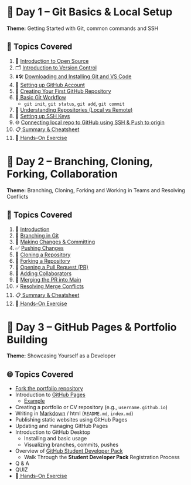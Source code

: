 ﻿# 📅 Day 1 – Git Basics & Local Setup

**Theme:** Getting Started with Git, common commands and SSH

## 🔧 Topics Covered
1. 📂  [Introduction to Open Source](./day1/1-1-open-source.md)
2. 🗂️ [Introduction to Version Control](./day1/1-2-git-github-intro.md)
3. ⬇️🛠️ [Downloading and Installing Git and VS Code](./day1/1-3-downloading-installing-git-vscode.md)
4. 👤 [Setting up GitHub Account](./day1/1-4-setting-github.md)
5. 🔧 [Creating Your First GitHub Repository](./day1/1-5-creating-first-github-repo.md)
6. 🔄[ Basic Git Workflow](./day1/1-6-basic-git-workflow.md)
    - `git init`, `git status`, `git add`, `git commit`
7. 📂 [Understanding Repositories (Local vs Remote)](./day1/1-7-local-vs-remote-repo.md)
8. 🔐 [Setting up SSH Keys](./day1/1-8-ssh-keys.md)
9. 🌐 [Connecting local repo to GitHub using SSH & Push to origin](./day1/1-9-connecting-local-repo-to-remote-push.md)
10. 📋[ Summary & Cheatsheet](./day1/1-10-summary.md)
11. 📝[ Hands-On Exercise](./day1/1-11-task.md) 


# 📅 Day 2 – Branching, Cloning, Forking, Collaboration
**Theme:** Branching, Cloning, Forking and Working in Teams and Resolving Conflicts

## 🤝 Topics Covered
1. 🚀 [Introduction](./day2/2-1-intro.md)
2. 🌿 [Branching in Git](./day2/2-2-branching.md)
3. 📝 [Making Changes & Committing](./day2/2-3-making-changes.md)
4. ✅ [Pushing Changes](./day2/2-4-pushing-changes.md)
5. 🔄 [Cloning a Repository](./day2/2-5-cloning.md)
6. 🍴 [Forking a Repository](./day2/2-6-forking.md)
7. 🔁 [Opening a Pull Request (PR)](./day2/2-7-pull-requests.md)
8. 👥 [Adding Collaborators](./day2/2-8-collaborators.md)
9. 🔀 [Merging the PR into Main](./day2/2-9-merging.md)
10. ⚡ [Resolving Merge Conflicts](./day2/2-10-resolving-merge-conflicts.md)
11. 📋[ Summary & Cheatsheet](./day2/2-11-summary-cheatsheets.md)
12.  📝[ Hands-On Exercise](./day2/2-12-task.md) 

# 📅 Day 3 – GitHub Pages & Portfolio Building
**Theme:** Showcasing Yourself as a Developer

## 🌐 Topics Covered
- [Fork the portfolio repository](https://github.com/samyak-shrestha/simple-portfolio)
- Introduction to [GitHub Pages](./day3/3-github-pages.md)
  - [Example](https://samyak-shrestha.github.io)
- Creating a portfolio or CV repository (e.g., `username.github.io`)
- Writing in [Markdown](./day3/3-markdown-file-syntax.md) / html (`README.md`, `index.md`)
- Publishing static websites using GitHub Pages
- Updating and managing GitHub Pages
- Introduction to GitHub Desktop
  - Installing and basic usage
  - Visualizing branches, commits, pushes
- Overview of [GitHub Student Developer Pack](https://education.github.com/pack)
  - Walk Through the **Student Developer Pack** Registration Process
- Q & A 
- QUIZ
- 📝[ Hands-On Exercise](./day3/3-task.md) 
